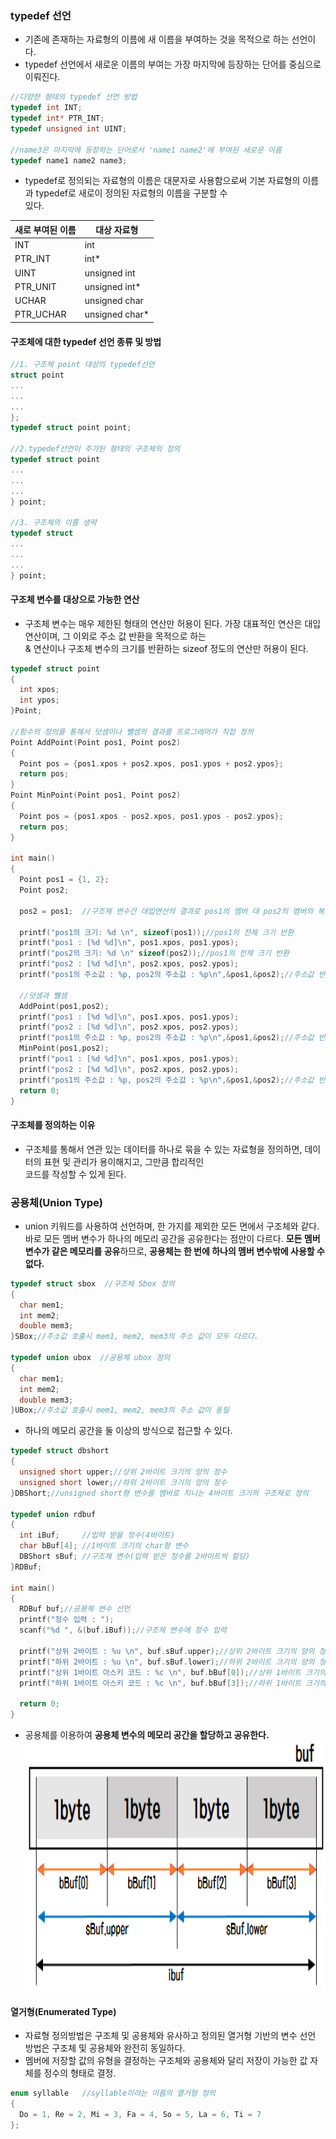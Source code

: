 ### typedef 선언
* 기존에 존재하는 자료형의 이름에 새 이름을 부여하는 것을 목적으로 하는 선언이다.
* typedef 선언에서 새로운 이름의 부여는 가장 마지막에 등장하는 단어를 중심으로 이뤄진다.
```cpp
//다양한 형태의 typedef 선언 방법
typedef int INT;
typedef int* PTR_INT;
typedef unsigned int UINT;

//name3은 마지막에 등장하는 단어로서 'name1 name2'에 부여된 새로운 이름
typedef name1 name2 name3;
```
* typedef로 정의되는 자료형의 이름은 대문자로 사용함으로써 기본 자료형의 이름과 typedef로 새로이 정의된 자료형의 이름을 구분할 수 <br/>있다.

|새로 부여된 이름|대상 자료형|
|-|-|
|INT|int|
|PTR_INT|int*|
|UINT|unsigned int|
|PTR_UNIT|unsigned int*|
|UCHAR|unsigned char|
PTR_UCHAR|unsigned char*|

#### 구조체에 대한 typedef 선언 종류 및 방법
```cpp
//1. 구조체 point 대상의 typedef선언
struct point
...
...
...
};
typedef struct point point;

//2.typedef선언이 추가된 형태의 구조체의 정의
typedef struct point
...
...
...
} point;

//3. 구조체의 이름 생략
typedef struct
...
...
...
} point;
```
#### 구조체 변수를 대상으로 가능한 연산
* 구조체 변수는 매우 제한된 형태의 연산만 허용이 된다. 가장 대표적인 연산은 대입연산이며, 그 이외로 주소 값 반환을 목적으로 하는 <br/>& 연산이나 구조체 변수의 크기를 반환하는 sizeof 정도의 연산만 허용이 된다.
```cpp
typedef struct point
{
  int xpos;
  int ypos;
}Point;

//함수의 정의를 통해서 덧셈이나 뺄셈의 결과를 프로그래머가 직접 정의
Point AddPoint(Point pos1, Point pos2)
{
  Point pos = {pos1.xpos + pos2.xpos, pos1.ypos + pos2.ypos};
  return pos;
}
Point MinPoint(Point pos1, Point pos2)
{
  Point pos = {pos1.xpos - pos2.xpos, pos1.ypos - pos2.ypos};
  return pos;
}

int main()
{
  Point pos1 = {1, 2};
  Point pos2;

  pos2 = pos1;	//구조체 변수간 대입연산의 결과로 pos1의 멤버 대 pos2의 멤버의 복사가 이루어진다.

  printf("pos1의 크기: %d \n", sizeof(pos1));//pos1의 전체 크기 반환
  printf("pos1 : [%d %d]\n", pos1.xpos, pos1.ypos);
  printf("pos2의 크기: %d \n" sizeof(pos2));//pos1의 전체 크기 반환
  printf("pos2 : [%d %d]\n", pos2.xpos, pos2.ypos);
  printf("pos1의 주소값 : %p, pos2의 주소값 : %p\n",&pos1,&pos2);//주소값 반환

  //덧셈과 뺄셈
  AddPoint(pos1,pos2);
  printf("pos1 : [%d %d]\n", pos1.xpos, pos1.ypos);
  printf("pos2 : [%d %d]\n", pos2.xpos, pos2.ypos);
  printf("pos1의 주소값 : %p, pos2의 주소값 : %p\n",&pos1,&pos2);//주소값 반환
  MinPoint(pos1,pos2);
  printf("pos1 : [%d %d]\n", pos1.xpos, pos1.ypos);
  printf("pos2 : [%d %d]\n", pos2.xpos, pos2.ypos);
  printf("pos1의 주소값 : %p, pos2의 주소값 : %p\n",&pos1,&pos2);//주소값 반환
  return 0;
}
```
#### 구조체를 정의하는 이유
* 구조체를 통해서 연관 있는 데이터를 하나로 묶을 수 있는 자료형을 정의하면, 데이터의 표현 및 관리가 용이해지고, 그만큼 합리적인 <br/>코드를 작성할 수 있게 된다.

### 공용체(Union Type)
* union 키워드를 사용하여 선언하며, 한 가지를 제외한 모든 면에서 구조체와 같다. 바로 모든 멤버 변수가 하나의 메모리 공간을 공유한다는 점만이 다르다. **모든 멤버 변수가 같은 메모리를 공유**하므로, **공용체는 한 번에 하나의 멤버 변수밖에 사용할 수 없다.**
```cpp
typedef struct sbox  //구조체 Sbox 정의
{
  char mem1;
  int mem2;
  double mem3;
}SBox;//주소값 호출시 mem1, mem2, mem3의 주소 값이 모두 다르다.

typedef union ubox  //공용체 ubox 정의
{
  char mem1;
  int mem2;
  double mem3;
}UBox;//주소값 호출시 mem1, mem2, mem3의 주소 값이 동일
```
* 하나의 메모리 공간을 둘 이상의 방식으로 접근할 수 있다.
```cpp
typedef struct dbshort
{
  unsigned short upper;//상위 2바이트 크기의 양의 정수
  unsigned short lower;//하위 2바이트 크기의 양의 정수
}DBShort;//unsigned short형 변수를 멤버로 지니는 4바이트 크기의 구조체로 정의

typedef union rdbuf
{
  int iBuf;		//입력 받을 정수(4바이트)
  char bBuf[4];	//1바이트 크기의 char형 변수
  DBShort sBuf;	//구조체 변수(입력 받은 정수를 2바이트씩 할당)
}RDBuf; 

int main()
{
  RDBuf buf;//공용체 변수 선언
  printf("정수 입력 : ");
  scanf("%d ", &(buf.iBuf));//구조체 변수에 정수 입력

  printf("상위 2바이트 : %u \n", buf.sBuf.upper);//상위 2바이트 크기의 양의 정수 출력
  printf("하위 2바이트 : %u \n", buf.sBuf.lower);//하위 2바이트 크기의 양의 정수 출력
  printf("상위 1바이트 아스키 코드 : %c \n", buf.bBuf[0]);//상위 1바이트 크기의 아스키 코드 문자 출력
  printf("하위 1바이트 아스키 코드 : %c \n", buf.bBuf[3]);//하위 1바이트 크기의 아스키 코드 문자 출력
  
  return 0;
}
```
* 공용체를 이용하여 **공용체 변수의 메모리 공간을 할당하고 공유한다.**
<img src="https://github.com/YouAndMeToo3323/TIL/blob/main/C/image/%EA%B3%B5%EC%9A%A9%EC%B2%B4_%EB%B3%80%EC%88%98%EC%9D%98_%ED%95%A0%EB%8B%B9%EA%B3%BC_%EA%B3%B5%EC%9C%A0.png?raw=true" width ="600px" height= "400px" title = "공용체 변수의 할당과 공유"></img>

#### 열거형(Enumerated Type)
* 자료형 정의방법은 구조체 및 공용체와 유사하고 정의된 열거형 기반의 변수 선언 방법은 구조체 및 공용체와 완전히 동일하다.
* 멤버에 저장할 값의 유형을 결정하는 구조체와 공용체와 달리 저장이 가능한 값 자체를 정수의 형태로 결정.
```cpp
enum syllable	//syllable이라는 이름의 열거형 정의
{
  Do = 1, Re = 2, Mi = 3, Fa = 4, So = 5, La = 6, Ti = 7
};




